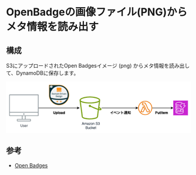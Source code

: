 OpenBadgeの画像ファイル(PNG)からメタ情報を読み出す
===

## 構成

S3にアップロードされたOpen Badgesイメージ (png) からメタ情報を読み出して、DynamoDBに保存します。

![](openbadge.png)

## 参考

- [Open Badges](https://openbadges.org/)

